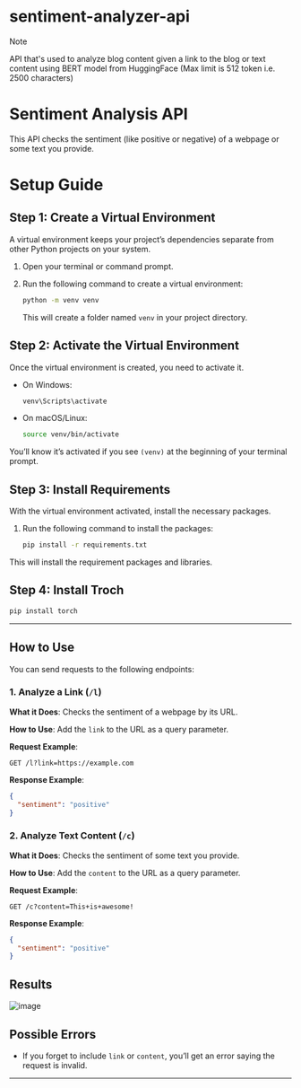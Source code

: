 # sentiment-analyzer-api
>[!NOTE]
>API that's used to analyze blog content given a link to the blog or text content using BERT model from HuggingFace (Max limit is 512 token i.e. 2500 characters)

# Sentiment Analysis API

This API checks the sentiment (like positive or negative) of a webpage or some text you provide.


# Setup Guide

## Step 1: Create a Virtual Environment

A virtual environment keeps your project’s dependencies separate from other Python projects on your system.

1. Open your terminal or command prompt.
2. Run the following command to create a virtual environment:

   ```bash
   python -m venv venv
   ```

   This will create a folder named `venv` in your project directory.

## Step 2: Activate the Virtual Environment

Once the virtual environment is created, you need to activate it.

- On Windows:

  ```bash
  venv\Scripts\activate
  ```

- On macOS/Linux:

  ```bash
  source venv/bin/activate
  ```

You’ll know it’s activated if you see `(venv)` at the beginning of your terminal prompt.

## Step 3: Install Requirements

With the virtual environment activated, install the necessary packages.

1. Run the following command to install the packages:

   ```bash
   pip install -r requirements.txt
   ```

This will install the requirement packages and libraries.

## Step 4: Install Troch

   ```bash
   pip install torch
   ```
   
---

## How to Use

You can send requests to the following endpoints:

### 1. **Analyze a Link (`/l`)**

**What it Does**: Checks the sentiment of a webpage by its URL.

**How to Use**: Add the `link` to the URL as a query parameter.

**Request Example**:

```http
GET /l?link=https://example.com
```

**Response Example**:

```json
{
  "sentiment": "positive"
}
```

### 2. **Analyze Text Content (`/c`)**

**What it Does**: Checks the sentiment of some text you provide.

**How to Use**: Add the `content` to the URL as a query parameter.

**Request Example**:

```http
GET /c?content=This+is+awesome!
```

**Response Example**:

```json
{
  "sentiment": "positive"
}
```

## Results
![image](https://github.com/user-attachments/assets/461b5f3f-0c80-4c30-8247-4aadd4fda02b)


## Possible Errors

- If you forget to include `link` or `content`, you’ll get an error saying the request is invalid.

---
